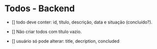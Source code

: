 # Todos - Backend

- [] todo deve conter: id, título, descrição, data e situação (concluído?).
  
- [] Não criar todos com título vazio.

- [] usuário só pode alterar: title, decription, concluded
